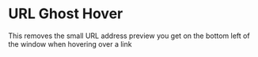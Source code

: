 
# URL Ghost Hover

This removes the small URL address preview you get on the bottom left of the window when hovering over a link
